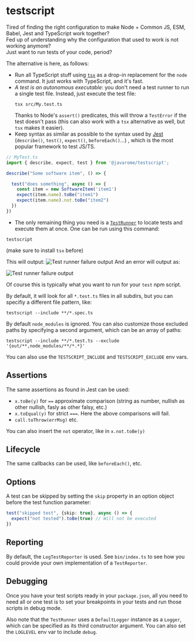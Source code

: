 # testscript

Tired of finding the right configuration to make Node + Common JS, ESM, Babel, Jest and TypeScript work together? \
Fed up of understanding why the configuration that used to work is not working anymore? \
Just want to run tests of your code, period? 

The alternative is here, as follows:

- Run all TypeScript stuff using [`tsx`](https://github.com/esbuild-kit/tsx) as a drop-in replacement for the `node` command. It just works with TypeScript, and it's fast.
- *A test is an autonomous executable*: you don't need a test runner to run a single test file. Instead, just execute the test file:
  ```
  tsx src/My.test.ts
  ````
  Thanks to Node's `assert()` predicates, this will throw a `TestError` if the test doesn't pass
  (this can also work with a `tsx` alternative as well, but `tsx` makes it easier).
- Keep syntax as similar as possible to the syntax used by [Jest](https://jestjs.io) (`describe()`, `test()`, `expect()`, `beforeEach()`...) , which is the most popular framework to test JS/TS.

```ts
// MyTest.ts
import { describe, expect, test } from '@javarome/testscript';

describe("Some software item", () => {

  test("does something", async () => {
    const item = new SoftwareItem('item1')
    expect(item.name).toBe("item1")
    expect(item.name).not.toBe("item2")
  })
})
```

- The only remaining thing you need is a [`TestRunner`](https://github.com/Javarome/testscript/blob/main/src/TestRunner.ts) to locate tests and execute them at once.
  One can be run using this command:

```
testscript
````

(make sure to install `tsx` before)

This will output:
![Test runner failure output](docs/TestRunner-success.png)
And an error will output as:

![Test runner failure output](docs/TestRunner-fail.png)

Of course this is typically what you want to run for your `test` npm script.

By default, it will look for all `*.test.ts` files in all subdirs, but you can specifiy a different file pattern, like:

```
testscript --include **/*.spec.ts
````

By default `node_modules` is ignored. You can also customize those excluded paths by specifying a second argument, which can be an array of paths:

```
testscript --include **/*.test.ts --exclude '{out/**,node_modules/**/*.*}'
```

You can also use the `TESTSCRIPT_INCLUDE` and `TESTSCRIPT_EXCLUDE` env vars.

## Assertions
The same assertions as found in Jest can be used:
- `x.toBe(y)` for `==` approximate comparison (string as number, nullish as other nullish, fasly as other falsy, etc.)
- `x.toEqual(y)` for strict `===`. Here the above comparisons will fail.
- `call.toThrow(errMsg)`
etc.

You can also insert the `not` operator, like in `x.not.toBe(y)`

## Lifecycle
The same callbacks can be used, like `beforeEach()`, etc.

## Options

A test can be skipped by setting the `skip` property in an option object before the test function parameter:
```ts
test("skipped test", {skip: true}, async () => {
  expect("not tested").toBe(true) // Will not be executed
})
```

## Reporting
By default, the `LogTestReporter` is used. See `bin/index.ts` to see how you could provide your own implementation of a `TestReporter`.

## Debugging

Once you have your test scripts ready in your `package.json`, all you need to need all or one test is to set your breakpoints in your tests
and run those scripts in debug mode.

Also note that the `TestRunner` uses a `DefaultLogger` instance as a `Logger`, which can be specified as its third constructor argument.
You can also set the `LOGLEVEL` env var to include `debug`.
